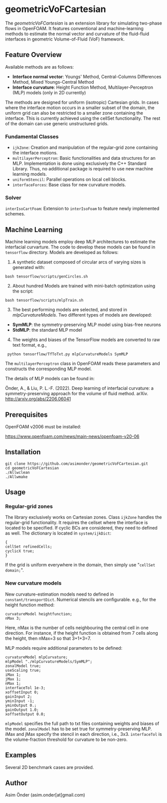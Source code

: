 # geometricVoFCartesian
The *geometricVoFCartesian* is an extension library for simulating two-phase flows in OpenFOAM. It features conventional and machine-learning methods to estimate the normal vector and curvature of the fluid-fluid interfaces in geometric Volume-of-Fluid (VoF) framework. 

## Feature Overview
Available methods are as follows:
- **Interface normal vector**: Youngs' Method, Central-Columns Differences Method, Mixed Youngs-Central Method
- **Interface curvature**: Height Function Method, Multilayer-Perceptron (MLP) models (only in 2D currently)

The methods are designed for uniform (isotropic) Cartesian grids. In cases where the interface motion occurs in a smaller subset of the domain, the uniform grid can also be restricted to a smaller zone containing the interface. This is currently achieved using the cellSet functionality. The rest of the domain can use generic unstructured grids. 

### Fundamental Classes
- ```ijkZone```: Creation and manipulation of the regular-grid zone containing the interface motions.
- ```multilayerPerceptron```: Basic functionalities and data structures for an MLP. Implementation is done using exclusively the C++ Standard Library. Thus, no additional package is required to use new machine learning models.  
- ```uniformStencil```: Parallel operations on local cell blocks.
- ```interfaceForces```: Base class for new curvature models.

### Solver
```interIsoCartFoam```: Extension to ```interIsoFoam``` to feature newly implemented schemes.

## Machine Learning
Machine learning models employ deep MLP architectures to estimate the interfacial curvarture. The code to develop these models can be found in ```tensorflow``` directory. Models are developed as follows:
1. A synthetic dataset composed of circular arcs of varying sizes is generated with:

```bash tensorflow/scripts/genCircles.sh```

2. About hundred Models are trained with mini-batch optimization using the script:

```bash tensorflow/scripts/mlpTrain.sh```

3. The best performing models are selected, and stored in *mlpCurvatureModels*. Two different types of models are developed: 
- **SymMLP**: the symmetry-preserving MLP model using bias-free neurons
- **StdMLP**: the standard MLP model
4. The weights and biases of the TensorFlow models are converted to raw text format, e.g.,

``` python tensorflow/TfToTxt.py mlpCurvatureModels SymMLP```

The ```multilayerPerceptron``` class in OpenFOAM reads these parameters and constructs the corresponding MLP model.

The details of MLP models can be found in:

Önder, A., & Liu, P. L.-F. (2022). Deep learning of interfacial curvature: a symmetry-preserving approach for the volume of fluid method. arXiv. http://arxiv.org/abs/2206.06041


## Prerequisites
OpenFOAM v2006 must be installed:

https://www.openfoam.com/news/main-news/openfoam-v20-06
## Installation
```
git clone https://github.com/asimonder/geometricVoFCartesian.git
cd geometricVoFCartesian
./Allwclean
./Allwmake
```

## Usage
### Regular-grid zones
The library exclusively works on Cartesian zones. Class ```ijkZone``` handles the regular-grid functionality. It requires the cellset where the interface is located to be specified. If cyclic BCs are considered, they need to defined as well. The dictionary is located in ```system/ijkDict```:

```
{
cellSet refinedCells;
cyclicX true;
}
```
If the grid is uniform everywhere in the domain, then simply use "```cellSet domain;```".

### New curvature models
New curvature-estimation models need to defined in ```constant/transportDict```. Numerical stencils are configurable. e.g., for the height function method:

```
curvatureModel heightfunction;
nMax 3;
```

Here, nMax is the number of cells neighbouring the central cell in one direction. For instance, if the height function is obtained from 7 cells along the height, then nMax=3 so that 3+1+3=7. 

MLP models require additional parameters to be defined:

```
curvatureModel mlpCurvature;
mlpModel "./mlpCurvatureModels/SymMLP";
zonalModel true;
useScaling true;
iMax 1;
jMax 1;
nMax 1;
interfaceTol 1e-3;
xoffsetInput 0;
gainInput 2;
yminInput -1;
yminOutput 0.;
gainOutput 1.0;
xoffsetOutput 0.0;
```
```mlpModel``` specifies the full path to txt files containing weights and biases of the model. ```zonalModel``` has to be set true for symmetry-preserving MLP. iMax and jMax specify the stencil in each direction, i.e., 3x3. ```interfaceTol``` is the volume-fraction threshold for curvature to be non-zero. 

## Examples 
Several 2D benchmark cases are provided.

## Author
Asim Önder (asim.onder[at]gmail.com)
